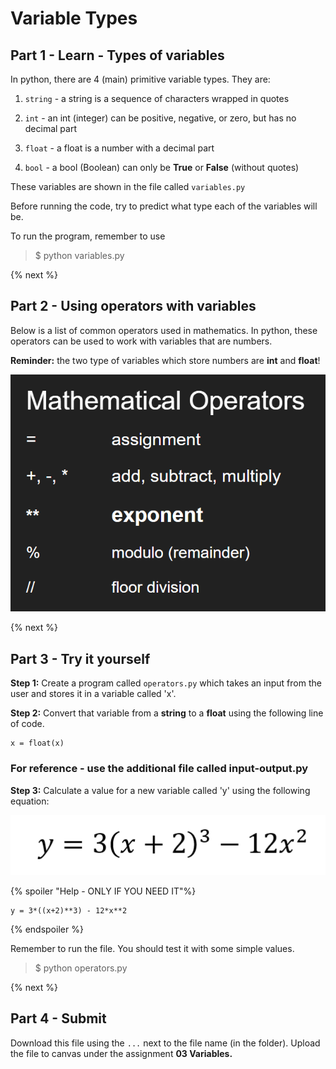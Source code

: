 # Variable Types

## Part 1 - Learn - Types of variables
In python, there are 4 (main) primitive variable types. They are:
1. <code>string</code> - a string is a sequence of characters wrapped in quotes

2. <code>int</code> - an int (integer) can be positive, negative, or zero, but has no decimal part

3. <code>float</code> - a float is a number with a decimal part

4. <code>bool</code> - a bool (Boolean) can only be **True** or **False** (without quotes)

These variables are shown in the file called <code>variables.py</code>

Before running the code, try to predict what type each of the variables will be.

To run the program, remember to use
> $ python variables.py

{% next %}

## Part 2 - Using operators with variables

Below is a list of common operators used in mathematics. In python, these operators can be used to work with variables that are numbers.

**Reminder:** the two type of variables which store numbers are **int** and **float**!

![Mathematical Operators](operators.PNG)

{% next %}


## Part 3 - Try it yourself

**Step 1:** Create a program called <code>operators.py</code> which takes an input from the user and stores it in a variable called 'x'.

**Step 2:** Convert that variable from a **string** to a **float** using the following line of code.

    x = float(x)

### For reference - use the additional file called input-output.py

**Step 3:** Calculate a value for a new variable called 'y' using the following equation:

![Operator Equation](eqn.PNG)

{% spoiler "Help - ONLY IF YOU NEED IT"%}

    y = 3*((x+2)**3) - 12*x**2

{% endspoiler %}

Remember to run the file. You should test it with some simple values.
> $ python operators.py

{% next %}

## Part 4 - Submit

Download this file using the <code>...</code> next to the file name (in the folder).
Upload the file to canvas under the assignment **03 Variables.**